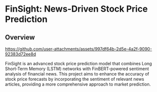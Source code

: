 # FinSight: News-Driven Stock Price Prediction

## Overview


https://github.com/user-attachments/assets/997df64b-2d5e-4a2f-9090-92383d72ee8d


FinSight is an advanced stock price prediction model that combines Long Short-Term Memory (LSTM) networks with FinBERT-powered sentiment analysis of financial news. This project aims to enhance the accuracy of stock price forecasts by incorporating the sentiment of relevant news articles, providing a more comprehensive approach to market prediction.

